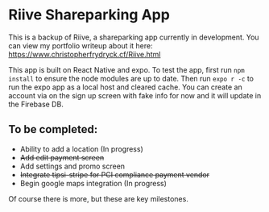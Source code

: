 # Riive Shareparking App
This is a backup of Riive, a shareparking app currently in development. You can view my portfolio writeup about it here: https://www.christopherfrydryck.cf/Riive.html

This app is built on React Native and expo.  To test the app, first run `npm install` to ensure the node modules are up to date. Then run `expo r -c` to run the expo app as a local host and cleared cache.  You can create an account via on the sign up screen with fake info for now and it will update in the Firebase DB.

## To be completed:
+ Ability to add a location (In progress)
+ ~~Add edit payment screen~~
+ Add settings and promo screen
+ ~~Integrate tipsi-stripe for PCI compliance payment vendor~~
+ Begin google maps integration (In progress)

Of course there is more, but these are key milestones.

